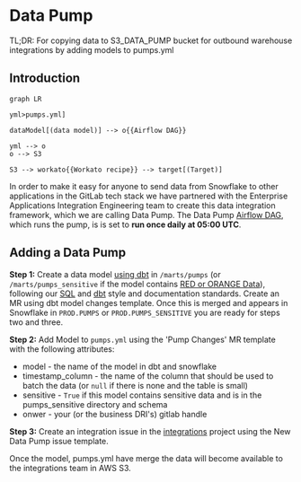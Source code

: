 # Data Pump

TL;DR: For copying data to S3_DATA_PUMP bucket for outbound warehouse integrations by adding models to pumps.yml

## Introduction

```mermaid
graph LR

yml>pumps.yml]

dataModel[(data model)] --> o{{Airflow DAG}}

yml --> o
o --> S3

S3 --> workato{{Workato recipe}} --> target[(Target)]
```

In order to make it easy for anyone to send data from Snowflake to other applications in the GitLab tech stack we have partnered with the Enterprise Applications Integration Engineering team to create this data integration framework, which we are calling Data Pump. The Data Pump [Airflow DAG](https://airflow.gitlabdata.com/tree?dag_id=data_pumps), which runs the pump, is is set to **run once daily at 05:00 UTC**.

## Adding a Data Pump

**Step 1:** Create a data model [using dbt](https://about.gitlab.com/handbook/business-ops/data-team/platform/dbt-guide/#using-dbt) in `/marts/pumps` (or `/marts/pumps_sensitive` if the model contains [RED or ORANGE Data](https://about.gitlab.com/handbook/engineering/security/data-classification-standard.html#data-classification-levels)), following our [SQL](https://about.gitlab.com/handbook/business-ops/data-team/platform/sql-style-guide/) and [dbt](https://about.gitlab.com/handbook/business-ops/data-team/platform/dbt-guide/#style-and-usage-guide) style and documentation standards. Create an MR using dbt model changes template. Once this is merged and appears in Snowflake in `PROD.PUMPS` or `PROD.PUMPS_SENSITIVE` you are ready for steps two and three.

**Step 2:** Add Model to `pumps.yml` using the 'Pump Changes' MR template with the following attributes:
* model - the name of the model in dbt and snowflake
* timestamp_column - the name of the column that should be used to batch the data (or `null` if there is none and the table is small)
* sensitive - `True` if this model contains sensitive data and is in the pumps_sensitive directory and schema
* onwer - your (or the business DRI's) gitlab handle

**Step 3:** Create an integration issue in the [integrations](https://gitlab.com/gitlab-com/business-ops/enterprise-apps/integrations/integrations-work/-/issues/new) project using the New Data Pump issue template.

Once the model, pumps.yml have merge the data will become available to the integrations team in AWS S3. 
